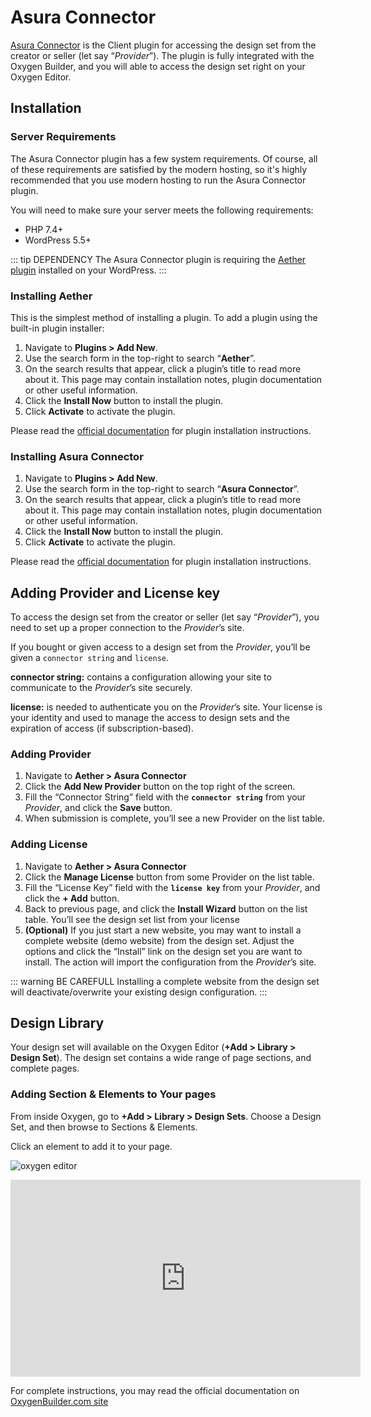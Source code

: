 # Asura Connector

[Asura Connector](https://wordpress.org/plugins/asura-connector) is the Client plugin for accessing the design set from the creator or seller (let say “_Provider_”).
The plugin is fully integrated with the Oxygen Builder, and you will able to access the design set right on your Oxygen Editor.


## Installation


### Server Requirements

The Asura Connector plugin has a few system requirements. Of course, all of these requirements are satisfied by the modern hosting, so it's highly recommended that you use modern hosting to run the Asura Connector plugin. 

You will need to make sure your server meets the following requirements:

- PHP 7.4+
- WordPress 5.5+

::: tip DEPENDENCY
The Asura Connector plugin is requiring the [Aether plugin](https://wordpress.org/plugins/aether) installed on your WordPress.
:::


### Installing Aether
This is the simplest method of installing a plugin. To add a plugin using the built-in plugin installer:

1. Navigate to **Plugins > Add New**.
2. Use the search form in the top-right to search “**Aether**”.
3. On the search results that appear, click a plugin’s title to read more about it. This page may contain installation notes, plugin documentation or other useful information.
4. Click the **Install Now** button to install the plugin.
5. Click **Activate** to activate the plugin.

Please read the [official documentation](https://wordpress.org/support/article/managing-plugins/#automatic-plugin-installation) for plugin installation instructions.


### Installing Asura Connector

1. Navigate to **Plugins > Add New**.
2. Use the search form in the top-right to search “**Asura Connector**”.
3. On the search results that appear, click a plugin’s title to read more about it. This page may contain installation notes, plugin documentation or other useful information.
4. Click the **Install Now** button to install the plugin.
5. Click **Activate** to activate the plugin.

Please read the [official documentation](https://wordpress.org/support/article/managing-plugins/#automatic-plugin-installation) for plugin installation instructions.



## Adding Provider and License key

To access the design set from the creator or seller (let say “_Provider_”), you need to set up a proper connection to the _Provider_’s site.

If you bought or given access to a design set from the _Provider_, you’ll be given a `connector string` and `license`.

**connector string:** contains a configuration allowing your site to communicate to the _Provider_’s site securely.

**license:** is needed to authenticate you on the _Provider_’s site. Your license is your identity and used to manage the access to design sets and the expiration of access (if subscription-based).


### Adding Provider

1. Navigate to **Aether > Asura Connector**
2. Click the **Add New Provider** button on the top right of the screen.
3. Fill the “Connector String” field with the **`connector string`** from your _Provider_, and click the **Save** button.
4. When submission is complete, you’ll see a new Provider on the list table.


### Adding License

1. Navigate to **Aether > Asura Connector**
2. Click the **Manage License** button from some Provider on the list table.
3. Fill the “License Key” field with the **`license key`** from your _Provider_, and click the **+ Add** button.
4. Back to previous page, and click the **Install Wizard** button on the list table. You’ll see the design set list from your license
5. **(Optional)** If you just start a new website, you may want to install a complete website (demo website) from the design set. Adjust the options and click the “Install” link on the design set you are want to install. The action will import the configuration from the _Provider_’s site.

::: warning BE CAREFULL
Installing a complete website from the design set will deactivate/overwrite your existing design configuration.
:::


## Design Library

Your design set will available on the Oxygen Editor (**+Add > Library > Design Set**).
The design set contains a wide range of page sections, and complete pages.


### Adding Section & Elements to Your pages

From inside Oxygen, go to **+Add > Library > Design Sets**. Choose a Design Set, and then browse to Sections & Elements.

Click an element to add it to your page.

![oxygen editor](https://26bf1td05du17c1e8350wwjp-wpengine.netdna-ssl.com/wp-content/uploads/2018/02/d-dropbox-upwork-manuals-oxygen-design-library-2.png)

<iframe width="560" height="315" src="https://www.youtube.com/embed/YhoHYahyjxg?start=64" title="YouTube video player" frameborder="0" allow="accelerometer; autoplay; clipboard-write; encrypted-media; gyroscope; picture-in-picture" allowfullscreen></iframe>

For complete instructions, you may read the official documentation on [OxygenBuilder.com site](https://oxygenbuilder.com/documentation/design-library/library-overview/)